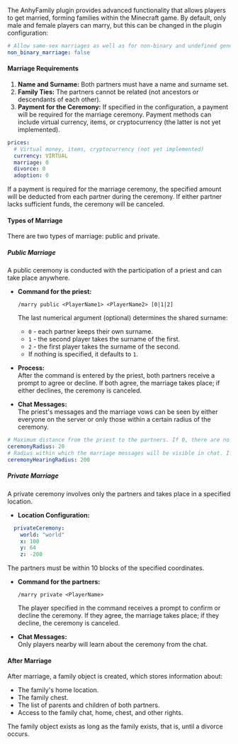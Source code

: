 The AnhyFamily plugin provides advanced functionality that allows players to get married, forming families within the Minecraft game. By default, only male and female players can marry, but this can be changed in the plugin configuration:

```yaml
# Allow same-sex marriages as well as for non-binary and undefined genders
non_binary_marriage: false
```

#### Marriage Requirements

1. **Name and Surname:** Both partners must have a name and surname set.
2. **Family Ties:** The partners cannot be related (not ancestors or descendants of each other).
3. **Payment for the Ceremony:** If specified in the configuration, a payment will be required for the marriage ceremony. Payment methods can include virtual currency, items, or cryptocurrency (the latter is not yet implemented).

```yaml
prices:
  # Virtual money, items, cryptocurrency (not yet implemented)
  currency: VIRTUAL
  marriage: 0
  divorce: 0
  adoption: 0
```
If a payment is required for the marriage ceremony, the specified amount will be deducted from each partner during the ceremony. If either partner lacks sufficient funds, the ceremony will be canceled.

#### Types of Marriage

There are two types of marriage: public and private.

##### Public Marriage

A public ceremony is conducted with the participation of a priest and can take place anywhere.

- **Command for the priest:**  
  ```
  /marry public <PlayerName1> <PlayerName2> [0|1|2]
  ```
  The last numerical argument (optional) determines the shared surname:
  - `0` - each partner keeps their own surname.
  - `1` - the second player takes the surname of the first.
  - `2` - the first player takes the surname of the second.
  - If nothing is specified, it defaults to `1`.

- **Process:**  
  After the command is entered by the priest, both partners receive a prompt to agree or decline. If both agree, the marriage takes place; if either declines, the ceremony is canceled.

- **Chat Messages:**  
  The priest's messages and the marriage vows can be seen by either everyone on the server or only those within a certain radius of the ceremony.

```yaml
# Maximum distance from the priest to the partners. If 0, there are no limits.
ceremonyRadius: 20
# Radius within which the marriage messages will be visible in chat. If 0, all online players will see it.
ceremonyHearingRadius: 200
```

##### Private Marriage

A private ceremony involves only the partners and takes place in a specified location.

- **Location Configuration:**

```yaml
  privateCeremony:
    world: "world"
    x: 100
    y: 64
    z: -200
```
  The partners must be within 10 blocks of the specified coordinates.

- **Command for the partners:**
  ```
  /marry private <PlayerName>
  ```
  The player specified in the command receives a prompt to confirm or decline the ceremony. If they agree, the marriage takes place; if they decline, the ceremony is canceled.

- **Chat Messages:**  
  Only players nearby will learn about the ceremony from the chat.

#### After Marriage

After marriage, a family object is created, which stores information about:

- The family's home location.
- The family chest.
- The list of parents and children of both partners.
- Access to the family chat, home, chest, and other rights.

The family object exists as long as the family exists, that is, until a divorce occurs.